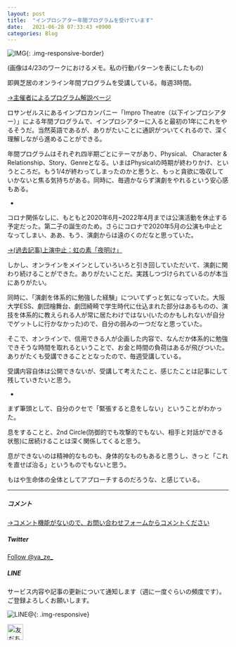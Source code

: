 ```yaml
---
layout: post
title:  "インプロシアター年間プログラムを受けています"
date:   2021-06-28 07:33:43 +0900
categories: Blog
---
```


![IMG]({{site.baseurl}}/img/20210628_01.jpg){: .img-responsive-border} 

(画像は4/23のワークにおけるメモ。私の行動パターンを表にしたもの)

即興芝居のオンライン年間プログラムを受講している。毎週3時間。

[→主催者によるプログラム解説ページ](https://note.com/player0440/n/n9c034186db0b)

ロサンゼルスにあるインプロカンパニー「Impro Theatre（以下インプロシアター）」による年間プログラムで、インプロシアターに入ると最初の1年にこれをやるそうだ。当然英語であるが、ありがたいことに通訳がついてくれるので、深く理解しながら進めることができる。

年間プログラムはそれぞれ四半期ごとにテーマがあり、Physical、 Character & Relationship、Story、Genreとなる。いまはPhysicalの時期が終わりかけ、というところだ。もう1/4が終わってしまったのかと思うと、もっと貪欲に吸収していかないと焦る気持ちがある。同時に、毎週かならず演劇をやれるという安心感もある。

-

コロナ関係なしに、もともと2020年6月~2022年4月までは公演活動を休止する予定だった。第二子の誕生のため。さらにコロナで2020年5月の公演も中止となってしまい、ああ、もう、演劇からは遠のくのだなと思っていた。

[→(過去記事)上演中止：虹の素「夜明け」]({{site.baseurl}}/blog/2020/04/03/Yoake/)

しかし、オンラインをメインとしていろいろと引き回していただいて、演劇に関わり続けることができた。ありがたいことだ。実践しつづけられているのが本当にありがたい。

同時に、「演劇を体系的に勉強した経験」についてずっと気になっていた。大阪大学ESS、劇団檜舞台、劇団綺畸で学生時代に仕込まれた部分はあるものの、演技を体系的に教えられる人が常に居たわけではない(いたのかもしれないが自分でゲットしに行かなかった)ので、自分の弱みの一つだなと思っていた。

そこで、オンラインで、信用できる人が企画した内容で、なんだか体系的に勉強できそうな時間を取れるということで、お金と時間の負荷はあるが飛びついた。ありがたくも受講できることとなったので、毎週受講している。

受講内容自体は公開できないが、受講して考えたこと、感じたことは記事にして残していきたいと思う。

-

まず筆頭として、自分のクセで「緊張すると息をしない」ということがわかった。

息をすることと、2nd Circle(防御的でも攻撃的でもない、相手と対話ができる状態)に居続けることは深く関係してくると思う。

息ができないのは精神的なものも、身体的なものもあると思うし、きっと「これを直せば治る」というものでもないと思う。

もはや生命体の全体としてアプローチするのだろうな、と感じている。
















---

##### コメント

[→コメント機能がないので、お問い合わせフォームからコメントください]({{site.baseurl}}/docs/contact/)

##### Twitter

<a href="https://twitter.com/ya_ze_?ref_src=twsrc%5Etfw" class="twitter-follow-button" data-show-count="false">Follow @ya_ze_</a><script async src="https://platform.twitter.com/widgets.js" charset="utf-8"></script>


##### LINE

サービス内容や記事の更新について通知します（週に一度ぐらいの頻度です）。
ご登録よろしくお願いします。

![LINE@]({{site.baseurl}}/img/lineat.png){: .img-responsive}

<a href="https://line.me/R/ti/p/%40tqt3140x"><img height="36" border="0" alt="友だち追加" src="https://scdn.line-apps.com/n/line_add_friends/btn/ja.png"></a> 